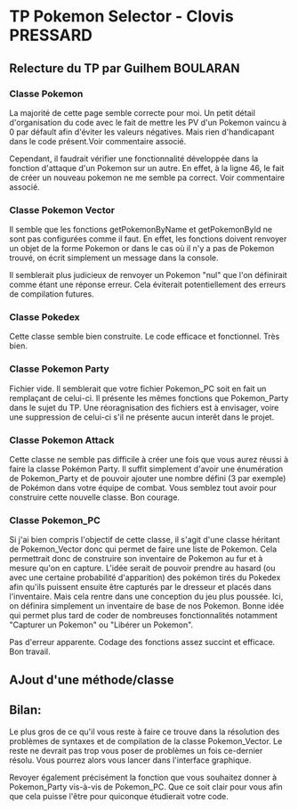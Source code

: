 # TP Pokemon Selector - Clovis PRESSARD

## Relecture du TP par Guilhem BOULARAN
### Classe Pokemon
La majorité de cette page semble correcte pour moi. Un petit détail d'organisation du code avec le fait de mettre les PV d'un Pokemon vaincu à 0 par défault afin d'éviter les valeurs négatives. Mais rien d'handicapant dans le code présent.Voir commentaire associé.

Cependant, il faudrait vérifier une fonctionnalité développée dans la fonction d'attaque d'un Pokemon sur un autre. En effet, à la ligne 46, le fait de créer un nouveau pokemon ne me semble pa correct. Voir commentaire associé.

### Classe Pokemon Vector
Il semble que les fonctions getPokemonByName et getPokemonById ne sont pas configurées comme il faut.
En effet, les fonctions doivent renvoyer un objet de la forme Pokemon or dans le cas où il n'y a pas de Pokemon trouvé, on écrit simplement un message dans la console.

Il semblerait plus judicieux de renvoyer un Pokemon "nul" que l'on définirait comme étant une réponse erreur. Cela éviterait potentiellement des erreurs de compilation futures.

### Classe Pokedex
Cette classe semble bien construite. Le code efficace et fonctionnel.
Très bien.

### Classe Pokemon Party
Fichier vide. Il semblerait que votre fichier Pokemon_PC soit en fait un remplaçant de celui-ci. Il présente les mêmes fonctions que Pokemon_Party dans le sujet du TP.
Une réoragnisation des fichiers est à envisager, voire une suppression de celui-ci s'il ne présente aucun interêt dans le projet.

### Classe Pokemon Attack
Cette classe ne semble pas difficile à créer une fois que vous aurez réussi à faire la classe Pokémon Party. Il suffit simplement d'avoir une énumération de Pokemon_Party et de pouvoir ajouter une nombre défini (3 par exemple) de Pokémon dans votre équipe de combat.
Vous semblez tout avoir pour construire cette nouvelle classe. Bon courage.

### Classe Pokemon_PC
Si j'ai bien compris l'objectif de cette classe, il s'agit d'une classe héritant de Pokemon_Vector donc qui permet de faire une liste de Pokemon.
Cela permettrait donc de construire son inventaire de Pokemon au fur et à mesure qu'on en capture.
L'idée serait de pouvoir prendre au hasard (ou avec une certaine probabilité d'apparition) des pokémon tirés du Pokedex afin qu'ils puissent ensuite être capturés par le dresseur et placés dans l'inventaire.
Mais cela rentre dans une conception du jeu plus poussée. Ici, on définira simplement un inventaire de base de nos Pokemon.
Bonne idée qui permet plus tard de coder de nombreuses fonctionnalités notamment "Capturer un Pokemon" ou "Libérer un Pokemon".

Pas d'erreur apparente. Codage des fonctions assez succint et efficace. Bon travail.

## AJout d'une méthode/classe

## Bilan:
Le plus gros de ce qu'il vous reste à faire ce trouve dans la résolution des problèmes de syntaxes et de compilation de la classe Pokemon_Vector. Le reste ne devrait pas trop vous poser de problèmes un fois ce-dernier résolu.
Vous pourrez alors vous lancer dans l'interface graphique.

Revoyer également précisément la fonction que vous souhaitez donner à Pokemon_Party vis-à-vis de Pokemon_PC. Que ce soit clair pour vous afin que cela puisse l'être pour quiconque étudierait votre code.

